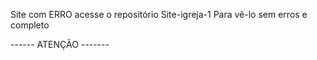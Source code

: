 Site com ERRO acesse o repositório Site-igreja-1 Para vê-lo sem erros e completo

------ ATENÇÃO -------
